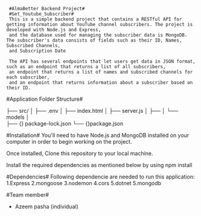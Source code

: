      #AlmaBetter Backend Project#
     #Get_Youtube_Subscriber#
     This is a simple backend project that contains a RESTful API for getting information about YouTube channel subscribers. The project is developed with Node.js and Express, 
     and the database used for managing the subscriber data is MongoDB. The subscriber's data consists of fields such as their ID, Names, Subscribed Channels,
     and Subscription Date

     The API has several endpoints that let users get data in JSON format, such as an endpoint that returns a list of all subscribers, 
     an endpoint that returns a list of names and subscribed channels for each subscriber, 
     and an endpoint that returns information about a subscriber based on their ID.



  #Application Folder Structure#
  
  ├── src/
│   ├── .env
│   ├── index.html
│   ├── server.js
│   ├── 
│   └── models
│       
├── {} package-lock.json
└── {}package.json


#Installation#
You'll need to have Node.js and MongoDB installed on your computer in order to begin working on the project.

Once installed, Clone this repository to your local machine.

Install the required dependencies as mentioned below by using npm install 

#Dependencies#
Following dependencie are needed to run this application:
1.Express
2.mongoose
3.nodemon
4.cors
5.dotnet
5.mongodb


#Team member#
* Azeem pasha (individual)
